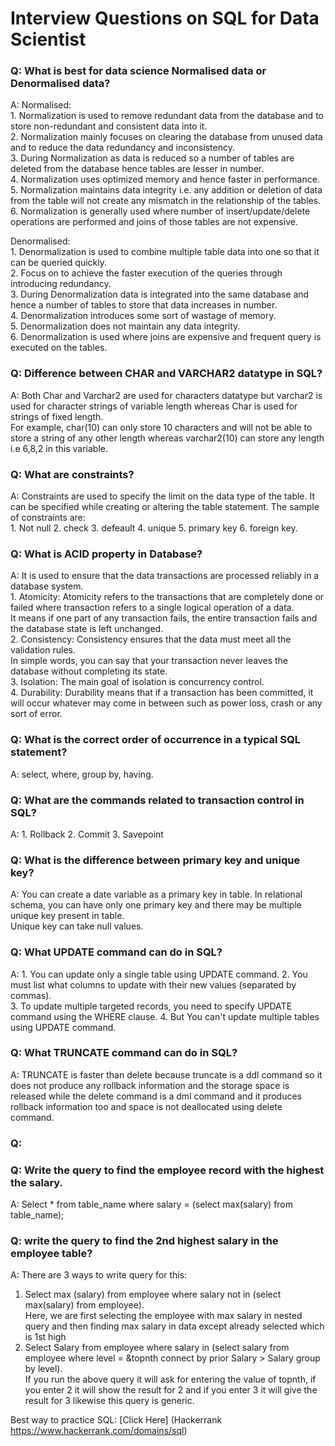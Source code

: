 # Interview Questions on SQL for Data Scientist

### Q: What is best for data science Normalised data or Denormalised data?  
A: Normalised:  
      1. Normalization is used to remove redundant data from the database and to store non-redundant and consistent data into it.  
      2. Normalization mainly focuses on clearing the database from unused data and to reduce the data redundancy and inconsistency.  
      3. During Normalization as data is reduced so a number of tables are deleted from the database hence tables are lesser in number.  
      4. Normalization uses optimized memory and hence faster in performance.  
      5. Normalization maintains data integrity i.e. any addition or deletion of data from the table will not create any mismatch in the relationship of the tables.  
      6. Normalization is generally used where number of insert/update/delete operations are performed and joins of those tables are not expensive.  

   Denormalised:  
      1. Denormalization is used to combine multiple table data into one so that it can be queried quickly.  
      2. Focus on to achieve the faster execution of the queries through introducing redundancy.  
      3. During Denormalization data is integrated into the same database and hence a number of tables to store that data increases in number.  
      4. Denormalization introduces some sort of wastage of memory.  
      5. Denormalization does not maintain any data integrity.  
      6. Denormalization is used where joins are expensive and frequent query is executed on the tables.  
      
###  Q: Difference between CHAR and VARCHAR2 datatype in SQL?  
 A: Both Char and Varchar2 are used for characters datatype but varchar2 is used for character strings of variable length whereas Char is used for strings of fixed length.  
    For example, char(10) can only store 10 characters and will not be able to store a string of any other length whereas varchar2(10) can store any length i.e 6,8,2 in this variable.  
 
###  Q: What are constraints?  
 A: Constraints are used to specify the limit on the data type of the table. It can be specified while creating or altering the table statement. The sample of constraints are:  
    1. Not null 2. check 3. defeault 4. unique 5. primary key 6. foreign key. 
    
###  Q: What is ACID property in Database?  
 A: It is used to ensure that the data transactions are processed reliably in a database system.  
    1. Atomicity: Atomicity refers to the transactions that are completely done or failed where transaction refers to a single logical operation of a data.  
                  It means if one part of any transaction fails, the entire transaction fails and the database state is left unchanged.  
    2. Consistency: Consistency ensures that the data must meet all the validation rules.  
    In simple words, you can say that your transaction never leaves the database without completing its state.  
    3. Isolation: The main goal of isolation is concurrency control.  
    4. Durability: Durability means that if a transaction has been committed, it will occur whatever may come in between such as power loss, crash or any sort of error.  

###  Q: What is the correct order of occurrence in a typical SQL statement?  
A: select, where, group by, having. 

###  Q: What are the commands related to transaction control in SQL?  
A: 1. Rollback  2. Commit  3. Savepoint

###  Q: What is the difference between primary key and unique key?  
A: You can create a date variable as a primary key in table. In relational schema, you can have only one primary key and there may be multiple unique key present in table.  
Unique key can take null values.

###  Q: What UPDATE command can do in SQL?  
A: 1. You can update only a single table using UPDATE command.  2. You must list what columns to update with their new values (separated by commas).  
3. To update multiple targeted records, you need to specify UPDATE command using the WHERE clause.  4. But You can't update multiple tables using UPDATE command.  

###  Q: What TRUNCATE command can do in SQL?  
A: TRUNCATE is faster than delete because truncate is a ddl command so it does not produce any rollback information   and the storage space is released while the delete command is a dml command and it produces rollback information too and space is not deallocated using delete command.
 
###  Q: 


###  Q: Write the query to find the employee record with the highest the salary.    
A: Select * from table_name where salary = (select max(salary) from table_name);

###  Q: write the query to find the 2nd highest salary in the employee table?   
A: There are 3 ways to write query for this:  
1. Select max (salary) from employee where salary not in (select max(salary) from employee).  
Here, we are first selecting the employee with max salary in nested query and then finding max salary in data except already selected which is 1st high  
2. Select Salary from employee where salary in (select salary from employee where level = &topnth connect by prior Salary > Salary group by level).  
 If you run the above query it will ask for entering the value of topnth, if you enter 2 it will show the result for 2 and if you enter 3 it will give the result for 3 likewise this query is generic.


Best way to practice SQL: [Click Here] (Hackerrank https://www.hackerrank.com/domains/sql)
